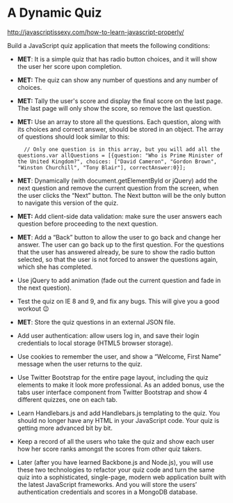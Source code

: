 # A Dynamic Quiz    

http://javascriptissexy.com/how-to-learn-javascript-properly/   

Build a JavaScript quiz application that meets the following conditions:

- **MET**: It is a simple quiz that has radio button choices, and it will show the user her score upon completion.

- **MET:** The quiz can show any number of questions and any number of choices. 

- **MET:** Tally the user's score and display the final score on the last page. The last page will only show the score, so remove the last question.

- **MET:** Use an array to store all the questions. Each question, along with its choices and correct answer, should be stored in an object. The array of questions should look similar to this:
            
        // Only one question is in this array, but you will add all the questions.var allQuestions = [{question: "Who is Prime Minister of the United Kingdom?", choices: ["David Cameron", "Gordon Brown", "Winston Churchill", "Tony Blair"], correctAnswer:0}];

- **MET**: Dynamically (with document.getElementById or jQuery) add the next question and remove the current question from the screen, when the user clicks the “Next” button. The Next button will be the only button to navigate this version of the quiz.

- **MET:** Add client-side data validation: make sure the user answers each question before proceeding to the next question.

- **MET**: Add a “Back” button to allow the user to go back and change her answer. The user can go back up to the first question. For the questions that the user has answered already, be sure to show the radio button selected, so that the user is not forced to answer the questions again, which she has completed.

- Use jQuery to add animation (fade out the current question and fade in the next question).

- Test the quiz on IE 8 and 9, and fix any bugs. This will give you a good workout 😉

- **MET**: Store the quiz questions in an external JSON file.

- Add user authentication: allow users log in, and save their login credentials to local storage (HTML5 browser storage).

- Use cookies to remember the user, and show a “Welcome, First Name” message when the user returns to the quiz.

- Use Twitter Bootstrap for the entire page layout, including the quiz elements to make it look more professional. As an added bonus, use the tabs user interface component from Twitter Bootstrap and show 4 different quizzes, one on each tab.

- Learn Handlebars.js and add Handlebars.js templating to the quiz. You should no longer have any HTML in your JavaScript code. Your quiz is getting more advanced bit by bit.

- Keep a record of all the users who take the quiz and show each user how her score ranks amongst the scores from other quiz takers.

- Later (after you have learned Backbone.js and Node.js), you will use these two technologies to refactor your quiz code and turn the same quiz into a sophisticated, single-page, modern web application built with the latest JavaScript frameworks. And you will store the users’ authentication credentials and scores in a MongoDB database.